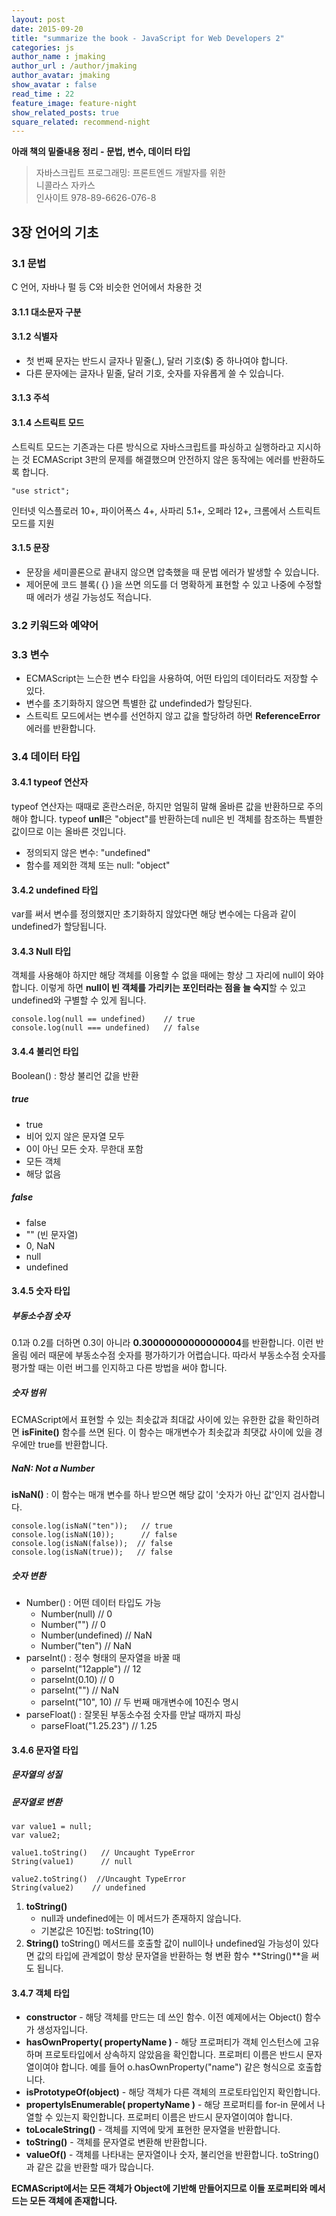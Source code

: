 ```yaml
---
layout: post
date: 2015-09-20
title: "summarize the book - JavaScript for Web Developers 2"
categories: js
author_name : jmaking
author_url : /author/jmaking
author_avatar: jmaking
show_avatar : false
read_time : 22
feature_image: feature-night
show_related_posts: true
square_related: recommend-night
---
```


**아래 책의 밑줄내용 정리 - 문법, 변수, 데이터 타입**

> 자바스크립트 프로그래밍: 프론트엔드 개발자를 위한   
> 니콜라스 자카스    
> 인사이트 
> 978-89-6626-076-8

## 3장 언어의 기초 ##
### 3.1 문법 ###
C 언어, 자바나 펄 등 C와 비슷한 언어에서 차용한 것

#### 3.1.1 대소문자 구분

#### 3.1.2 식별자
- 첫 번째 문자는 반드시 글자나 밑줄(_), 달러 기호($) 중 하나여야 합니다.
- 다른 문자에는 글자나 밑줄, 달러 기호, 숫자를 자유롭게 쓸 수 있습니다.

#### 3.1.3 주석

#### 3.1.4 스트릭트 모드
스트릭트 모드는 기존과는 다른 방식으로 자바스크립트를 파싱하고 실행하라고 지시하는 것 ECMAScript 3판의 문제를 해결했으며 안전하지 않은 동작에는 에러를 반환하도록 합니다. 

    "use strict";

인터넷 익스플로러 10+, 파이어폭스 4+, 사파리 5.1+, 오페라 12+, 크롬에서 스트릭트 모드를 지원

#### 3.1.5 문장
- 문장을 세미콜론으로 끝내지 않으면 압축했을 때 문법 에러가 발생할 수 있습니다.
- 제어문에 코드 블록( {} )을 쓰면 의도를 더 명확하게 표현할 수 있고 나중에 수정할 때 에러가 생길 가능성도 적습니다.

### 3.2 키워드와 예약어

### 3.3 변수
- ECMAScript는 느슨한 변수 타입을 사용하여, 어떤 타입의 데이터라도 저장할 수 있다. 
- 변수를 초기화하지 않으면 특별한 값 undefinded가 할당된다.
- 스트릭트 모드에서는 변수를 선언하지 않고 값을 할당하려 하면 **ReferenceError** 에러를 반환합니다.

### 3.4 데이터 타입

#### 3.4.1 typeof 연산자
typeof 연산자는 때때로 혼란스러운, 하지만 엄밀히 말해 올바른 값을 반환하므로 주의해야 합니다. typeof **unll**은 "object"를 반환하는데 null은 빈 객체를 참조하는 특별한 값이므로 이는 올바른 것입니다. 

- 정의되지 않은 변수: "undefined"
- 함수를 제외한 객체 또는 null: "object"

#### 3.4.2 undefined 타입
var를 써서 변수를 정의했지만 초기화하지 않았다면 해당 변수에는 다음과 같이 undefined가 할당됩니다.

#### 3.4.3 Null 타입
객체를 사용해야 하지만 해당 객체를 이용할 수 없을 때에는 항상 그 자리에 null이 와야 합니다. 이렇게 하면 **null이 빈 객체를 가리키는 포인터라는 점을 늘 숙지**할 수 있고 undefined와 구별할 수 있게 됩니다.

    console.log(null == undefined)    // true
    console.log(null === undefined)   // false

#### 3.4.4 불리언 타입
Boolean() : 항상 불리언 값을 반환

##### true
- true
- 비어 있지 않은 문자열 모두
- 0이 아닌 모든 숫자. 무한대 포함
- 모든 객체
- 해당 없음

##### false
- false
- "" (빈 문자열)
- 0, NaN
- null
- undefined

#### 3.4.5 숫자 타입
##### 부동소수점 숫자
0.1과 0.2를 더하면 0.3이 아니라 **0.30000000000000004**를 반환합니다. 이런 반올림 에러 때문에 부동소수점 숫자를 평가하기가 어렵습니다. 따라서 부동소수점 숫자를 평가할 때는 이런 버그를 인지하고 다른 방법을 써야 합니다.

##### 숫자 범위
ECMAScript에서 표현할 수 있는 최솟값과 최대값 사이에 있는 유한한 값을 확인하려면 **isFinite()** 함수를 쓰면 된다. 이 함수는 매개변수가 최솟값과 최댓값 사이에 있을 경우에만 true를 반환합니다.

##### NaN: Not a Number
**isNaN()** : 이 함수는 매개 변수를 하나 받으면 해당 값이 '숫자가 아닌 값'인지 검사합니다.

    console.log(isNaN("ten"));   // true
    console.log(isNaN(10));      // false
    console.log(isNaN(false));  // false
    console.log(isNaN(true));   // false

##### 숫자 변환
- Number() : 어떤 데이터 타입도 가능
    - Number(null)    // 0
    - Number("")       // 0
    - Number(undefined)   // NaN
    - Number("ten")    // NaN
- parseInt() : 정수 형태의 문자열을 바꿀 때
    - parseInt("12apple")   // 12
    - parseInt(0.10)   // 0
    - parseInt("")    // NaN
    - parseInt("10", 10) // 두 번째 매개변수에 10진수 명시
- parseFloat() : 잘못된 부동소수점 숫자를 만날 때까지 파싱
    - parseFloat("1.25.23")   // 1.25

#### 3.4.6 문자열 타입

##### 문자열의 성질

##### 문자열로 변환

    var value1 = null;
    var value2;

    value1.toString()   // Uncaught TypeError
    String(value1)      // null

    value2.toString()  //Uncaught TypeError
    String(value2)    // undefined

1. **toString()**
    - null과 undefined에는 이 메서드가 존재하지 않습니다.
    - 기본값은 10진법: toString(10)
2. **String()**
toString() 메서드를 호출할 값이 null이나 undefined일 가능성이 있다면 값의 타입에 관계없이 항상 문자열을 반환하는 형 변환 함수 **String()**을 써도 됩니다.

#### 3.4.7 객체 타입
- **constructor** - 해당 객체를 만드는 데 쓰인 함수. 이전 예제에서는 Object() 함수가 생성자입니다.
- **hasOwnProperty( propertyName )** - 해당 프로퍼티가 객체 인스턴스에 고유하며 프로토타입에서 상속하지 않았음을 확인합니다. 프로퍼티 이름은 반드시 문자열이여야 합니다. 예를 들어 o.hasOwnProperty("name") 같은 형식으로 호출합니다.
- **isPrototypeOf(object)** -  해당 객체가 다른 객체의 프로토타입인지 확인합니다.
- **propertyIsEnumerable( propertyName )** - 해당 프로퍼티를 for-in 문에서 나열할 수 있는지 확인합니다. 프로퍼티 이름은 반드시 문자열이여야 합니다.
- **toLocaleString()** - 객체를 지역에 맞게 표현한 문자열을 반환합니다.
- **toString()** - 객체를 문자열로 변환해 반환합니다.
- **valueOf()** - 객체를 나타내는 문자열이나 숫자, 불리언을 반환합니다. toString()과 같은 값을 반환할 때가 많습니다. 

**ECMAScript에서는 모든 객체가 Object에 기반해 만들어지므로 이들 포로퍼티와 메서드는 모든 객체에 존재합니다.**